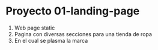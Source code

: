 # Proyecto 01-landing-page
1. Web page static
2. Pagina con diversas secciones para una tienda de ropa 
3. En el cual se plasma la marca 
